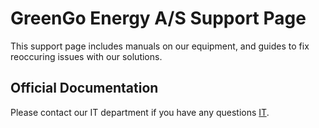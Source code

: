 # GreenGo Energy A/S Support Page

This support page includes manuals on our equipment, and guides to fix reoccuring issues with our solutions.

## Official Documentation

Please contact our IT department if you have any questions [IT](it@greengoenergy.dk).
